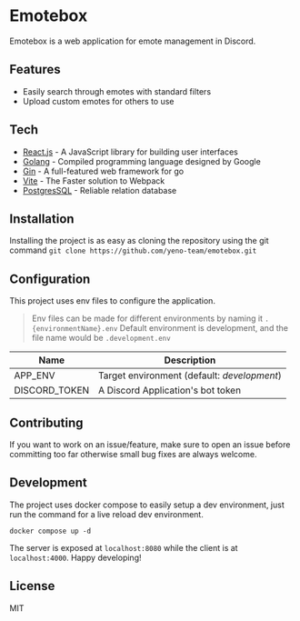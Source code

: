 # Emotebox
Emotebox is a web application for emote management in Discord.

## Features
- Easily search through emotes with standard filters
- Upload custom emotes for others to use


## Tech
- [React.js](https://reactjs.org/) - A JavaScript library for building user interfaces
- [Golang](https://go.dev/) - Compiled programming language designed by Google
- [Gin](https://gin-gonic.com/) - A full-featured web framework for go
- [Vite](https://vitejs.dev/) - The Faster solution to Webpack
- [PostgresSQL](https://www.postgresql.org/) - Reliable relation database

## Installation
Installing the project is as easy as cloning the repository using the git command
`git clone https://github.com/yeno-team/emotebox.git`

## Configuration
This project uses env files to configure the application.
> Env files can be made for different environments by naming it `.{environmentName}.env`
> Default environment is development, and the file name would be `.development.env`

| Name    | Description        |
|---------|--------------------|
| APP_ENV | Target environment (default: *development*) |
| DISCORD_TOKEN |   A Discord Application's bot token   |


## Contributing
If you want to work on an issue/feature, make sure to open an issue before committing too far otherwise small bug fixes are always welcome.

## Development

The project uses docker compose to easily setup a dev environment, just run the command for a live reload dev environment.
```
docker compose up -d
```

The server is exposed at `localhost:8080` while the client is at `localhost:4000`.
Happy developing!

## License
MIT
